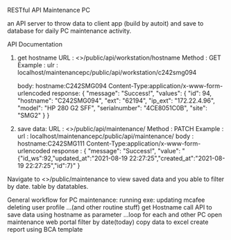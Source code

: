 RESTful API Maintenance PC

an API server to throw data to client app (build by autoit) and save to database for daily PC maintenance activity.

API Documentation
1. get hostname
URL : <<server>>/public/api/workstation/hostname
Method : GET
Example :
    ulr : localhost/maintenancepc/public/api/workstation/c242smg094

    body:
      hostname:C242SMG094
      Content-Type:application/x-www-form-urlencoded
    response:
    {
    "message": "Success!",
    "values": {
          "id": 94,
          "hostname": "C242SMG094",
          "ext": "62194",
          "ip_ext": "172.22.4.96",
          "model": "HP 280 G2 SFF",
          "serialnumber": "4CE8051C0B",
          "site": "SMG2"
      }
    }
2. save data:
URL : <<server>>/public/api/maintenance/
Method : PATCH
Example :
  url : localhost/maintenancepc/public/api/maintenance/
  body :
    hostname:C242SMG111
    Content-Type:application/x-www-form-urlencoded
    response :
    {
      "message": "Success!",
      "value": "{\"id_ws\":92,\"updated_at\":\"2021-08-19 22:27:25\",\"created_at\":\"2021-08-19 22:27:25\",\"id\":7}"
    }

Navigate to <<server>>/public/maintenance to view saved data and you able to filter by date. table by datatables.

General workflow for PC maintenance:
  running exe:
  updating mcafee
  deleting user profile
  ...(and other routine stuff)
  get Hostname
  call API to save data using hostname as parameter
  ...loop for each and other PC
  open maintenance web portal
  filter by date(today)
  copy data to excel
  create report using BCA template
